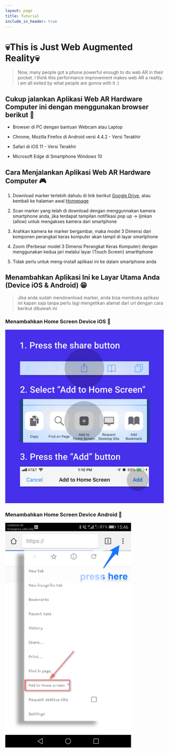 ```yaml
---
layout: page
title: Tutorial
include_in_header: true
---
```


# 💀**This is Just Web Augmented Reality**💀

> Now, many people got a phone powerful enough to do web AR in their pocket. I think this performance improvement makes web AR a reality. i am all exited by what people are gonna with it :)

## Cukup jalankan Aplikasi Web AR Hardware Computer ini dengan menggunakan browser berikut 🤭

 - Browser di PC dengan bantuan Webcam atau Laptop

 - Chrome, Mozilla Firefox di Android versi 4.4.2 - Versi Terakhir

 - Safari di iOS 11 - Versi Terakhir

 - Microsoft Edge di Smartphone Windows 10

## Cara Menjalankan Aplikasi Web AR Hardware Computer 🎮

1. Download marker terlebih dahulu di link berikut [Google Drive](https://), atau kembali ke halaman awal [Homepage](https://)

2. Scan marker yang telah di download dengan menggunnakan kamera smartphone anda, jika terdapat tampilan notifikasi pop up -> ijinkan (allow) untuk mengakses kamera dari smartphone

3. Arahkan kamera ke marker bergambar, maka model 3 Dimensi dari komponen perangkat keras komputer akan tampil di layar smartphone

4. Zoom (Perbesar model 3 Dimensi Perangkat Keras Komputer) dengan menggunakan kedua jari melalui layar (Touch Screen) smarthphone

5. Tidak perlu untuk meng-install aplikasi ini ke dalam smartphone anda   

## Menambahkan Aplikasi Ini ke Layar Utama Anda (Device iOS & Android) 😁

  > Jika anda sudah mendownload marker, anda bisa membuka aplikasi ini kapan saja tanpa perlu lagi mengetikan alamat dari url dengan cara berikut dibawah ini 

### Menambahkan Home Screen Device iOS 📌

![](./assets/homescren.jpg)

### Menambahkan Home Screen Device Android 📌

![](./assets/android.png)


